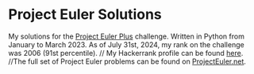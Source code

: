 # Project Euler Solutions

My solutions for the [Project Euler Plus](https://www.hackerrank.com/contests/projecteuler/challenges) challenge. Written in Python from January to March 2023. As of July 31st, 2024, my rank on the challenge was 2006 (91st percentile). // My Hackerrank profile can be found [here](https://www.hackerrank.com/profile/abhyudaysingh62). //The full set of Project Euler problems can be found on [ProjectEuler.net](https://projecteuler.net/).
